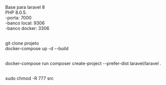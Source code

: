 Base para laravel 8<br>
PHP 8.0.5.<br>
-porta: 7000<br>
-banco local: 9306<br>
-banco docker: 3306<br>

<br>git clone projeto
<br>docker-compose up -d --build

<br>docker-compose run composer create-project --prefer-dist laravel/laravel .

<br>sudo chmod -R 777 src

